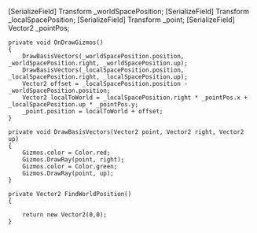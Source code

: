  [SerializeField] Transform _worldSpacePosition;
    [SerializeField] Transform _localSpacePosition;
    [SerializeField] Transform _point;
    [SerializeField] Vector2 _pointPos;


    private void OnDrawGizmos()
    {
        DrawBasisVectors(_worldSpacePosition.position, _worldSpacePosition.right, _worldSpacePosition.up);
        DrawBasisVectors(_localSpacePosition.position, _localSpacePosition.right, _localSpacePosition.up);
        Vector2 offset = _localSpacePosition.position - _worldSpacePosition.position;
        Vector2 localToWorld = _localSpacePosition.right * _pointPos.x + _localSpacePosition.up * _pointPos.y;
        _point.position = localToWorld + offset;
    }

    private void DrawBasisVectors(Vector2 point, Vector2 right, Vector2 up)
    {
        Gizmos.color = Color.red;
        Gizmos.DrawRay(point, right);
        Gizmos.color = Color.green;
        Gizmos.DrawRay(point, up);
    }

    private Vector2 FindWorldPosition()
    {

        return new Vector2(0,0);
    }